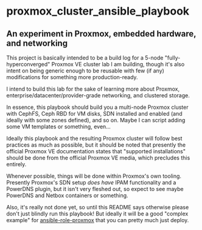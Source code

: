 # proxmox_cluster_ansible_playbook
## An experiment in Proxmox, embedded hardware, and networking

This project is basically intended to be a build log for a 5-node "fully-hyperconverged" Proxmox VE cluster lab I am building, though it's also intent on being generic enough to be reusable with few (if any) modifications for something more production-ready.

I intend to build this lab for the sake of learning more about Proxmox, enterprise/datacenter/provider-grade networking, and clustered storage.

In essence, this playbook should build you a multi-node Proxmox cluster with CephFS, Ceph RBD for VM disks, SDN installed and enabled (and ideally with some zones defined), and so on. Maybe I can script adding some VM templates or something, even…

Ideally this playbook and the resulting Proxmox cluster will follow best practices as much as possible, but it should be noted that presently the official Proxmox VE documentation states that "supported installations" should be done from the official Proxmox VE media, which precludes this entirely.

Whenever possible, things will be done within Proxmox's own tooling. Presently Proxmox's SDN setup _does have_ IPAM functionality and a PowerDNS plugin, but it isn't very fleshed out, so expect to see maybe PowerDNS and Netbox containers or something.

Also, it's really not done yet, so until this README says otherwise please don't just blindly run this playbook! But ideally it will be a good "complex example" for [ansible-role-proxmox](https://github.com/lae/ansible-role-proxmox) that you can pretty much just deploy.
